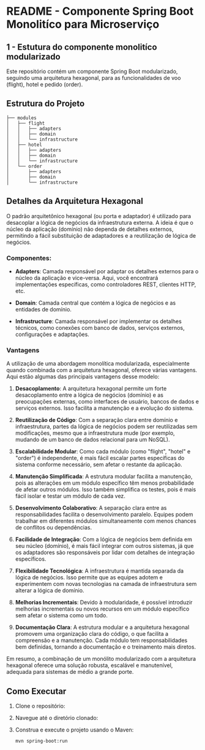 # README - Componente Spring Boot Monolitíco para Microserviço

## 1 - Estutura do componente monolitíco modularizado 
Este repositório contém um componente Spring Boot modularizado, seguindo uma arquitetura hexagonal, para as funcionalidades de voo (flight), hotel e pedido (order).

## Estrutura do Projeto

```
├── modules
│   ├── flight
│   │   ├── adapters
│   │   ├── domain
│   │   └── infrastructure
│   ├── hotel
│   │   ├── adapters
│   │   ├── domain
│   │   └── infrastructure
│   └── order
│       ├── adapters
│       ├── domain
│       └── infrastructure
```

## Detalhes da Arquitetura Hexagonal

O padrão arquitetônico hexagonal (ou porta e adaptador) é utilizado para desacoplar a lógica de negócios da infraestrutura externa. A ideia é que o núcleo da aplicação (domínio) não dependa de detalhes externos, permitindo a fácil substituição de adaptadores e a reutilização de lógica de negócios.

### Componentes:

- **Adapters**: Camada responsável por adaptar os detalhes externos para o núcleo da aplicação e vice-versa. Aqui, você encontrará implementações específicas, como controladores REST, clientes HTTP, etc.

- **Domain**: Camada central que contém a lógica de negócios e as entidades de domínio.

- **Infrastructure**: Camada responsável por implementar os detalhes técnicos, como conexões com banco de dados, serviços externos, configurações e adaptações.
### Vantagens

A utilização de uma abordagem monolítica modularizada, especialmente quando combinada com a arquitetura hexagonal, oferece várias vantagens. Aqui estão algumas das principais vantagens desse modelo:

1. **Desacoplamento**: A arquitetura hexagonal permite um forte desacoplamento entre a lógica de negócios (domínio) e as preocupações externas, como interfaces de usuário, bancos de dados e serviços externos. Isso facilita a manutenção e a evolução do sistema.

2. **Reutilização de Código**: Com a separação clara entre domínio e infraestrutura, partes da lógica de negócios podem ser reutilizadas sem modificações, mesmo que a infraestrutura mude (por exemplo, mudando de um banco de dados relacional para um NoSQL).

3. **Escalabilidade Modular**: Como cada módulo (como "flight", "hotel" e "order") é independente, é mais fácil escalar partes específicas do sistema conforme necessário, sem afetar o restante da aplicação.

4. **Manutenção Simplificada**: A estrutura modular facilita a manutenção, pois as alterações em um módulo específico têm menos probabilidade de afetar outros módulos. Isso também simplifica os testes, pois é mais fácil isolar e testar um módulo de cada vez.

5. **Desenvolvimento Colaborativo**: A separação clara entre as responsabilidades facilita o desenvolvimento paralelo. Equipes podem trabalhar em diferentes módulos simultaneamente com menos chances de conflitos ou dependências.

6. **Facilidade de Integração**: Com a lógica de negócios bem definida em seu núcleo (domínio), é mais fácil integrar com outros sistemas, já que os adaptadores são responsáveis por lidar com detalhes de integração específicos.

7. **Flexibilidade Tecnológica**: A infraestrutura é mantida separada da lógica de negócios. Isso permite que as equipes adotem e experimentem com novas tecnologias na camada de infraestrutura sem alterar a lógica de domínio.

8. **Melhorias Incrementais**: Devido à modularidade, é possível introduzir melhorias incrementais ou novos recursos em um módulo específico sem afetar o sistema como um todo.

9. **Documentação Clara**: A estrutura modular e a arquitetura hexagonal promovem uma organização clara do código, o que facilita a compreensão e a manutenção. Cada módulo tem responsabilidades bem definidas, tornando a documentação e o treinamento mais diretos.

Em resumo, a combinação de um monólito modularizado com a arquitetura hexagonal oferece uma solução robusta, escalável e manutenível, adequada para sistemas de médio a grande porte.

## Como Executar

1. Clone o repositório:
2. Navegue até o diretório clonado:
3. Construa e execute o projeto usando o Maven:

   ```bash
   mvn spring-boot:run
   ```
